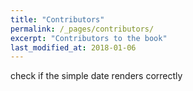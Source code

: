 ```yaml
---
title: "Contributors"
permalink: /_pages/contributors/
excerpt: "Contributors to the book"
last_modified_at: 2018-01-06
---
```

check if the simple date renders correctly
